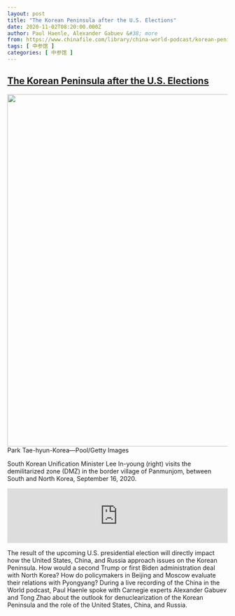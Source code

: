 ```yaml
---
layout: post
title: "The Korean Peninsula after the U.S. Elections"
date: 2020-11-02T08:20:00.000Z
author: Paul Haenle, Alexander Gabuev &#38; more
from: https://www.chinafile.com/library/china-world-podcast/korean-peninsula-after-us-elections
tags: [ 中参馆 ]
categories: [ 中参馆 ]
---
```

<!--1604305200000-->
[The Korean Peninsula after the U.S. Elections](https://www.chinafile.com/library/china-world-podcast/korean-peninsula-after-us-elections)
------

<div>
<div class="view view-featured-photo view-id-featured_photo view-display-id-panel_pane_1 visual-box view-dom-id-053ec514eabcb9ddfa6124f567b6d17f">                  <div class="content view-content">        <div class="views-row views-row-1">        <div class="views-field views-field-field-common-featured-photo">        <div class="field-content"><a href="https://www.chinafile.com/sites/default/files/assets/images/article/featured/dmz_sm.jpg" title="The Korean Peninsula after the U.S. Elections" class="colorbox" data-colorbox-gallery="gallery-node-52801-0jZNDvgWKgA" data-cbox-img-attrs="{"title": "", "alt": ""}"><img src="https://www.chinafile.com/sites/default/files/styles/large/public/assets/images/article/featured/dmz_sm.jpg?itok=0FhUxtNC" width="1200" height="806" alt title referrerpolicy="no-referrer"></a></div>  </div>    <div>        <div class="photo-credit">Park Tae-hyun-Korea—Pool/Getty Images</div>  </div>    <div>        <div class="photo-caption"><p>South Korean Unification Minister Lee In-young (right) visits the demilitarized zone (DMZ) in the border village of Panmunjom, between South and North Korea, September 16, 2020.</p></div>  </div>  </div>    </div>            </div>            <div class="content">    <div class="field field-name-field-soundcloud-url field-type-soundcloud field-label-hidden">                      <iframe width="100%" height="125" scrolling="no" frameborder="no" src="https://w.soundcloud.com/player/?visual=false&url=https%3A%2F%2Fapi.soundcloud.com%2Ftracks%2F921974479&show_artwork=true&auto_play=false&show_playcount=true&color=dd2f26"></iframe>            </div><div class="field field-name-body field-type-text-with-summary field-label-hidden">      <p class="dropcap">The result of the upcoming U.S. presidential election will directly impact how the United States, China, and Russia approach issues on the Korean Peninsula. How would a second Trump or first Biden administration deal with North Korea? How do policymakers in Beijing and Moscow evaluate their relations with Pyongyang? During a live recording of the China in the World podcast, Paul Haenle spoke with Carnegie experts Alexander Gabuev and Tong Zhao about the outlook for denuclearization of the Korean Peninsula and the role of the United States, China, and Russia.<span class="cube"></span></p>  </div>  </div>
</div>
